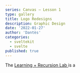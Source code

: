 ```yaml
---
series: Canvas — Lesson 1
type: gallery
title: Logo Redesigns
description: Graphic Design
date: '2022-01-27'
author: 'Dantès'
categories:
  - sveltekit
  - svelte
published: true
---
```


<script>

  import Gallery from '$lib/components/Gallery.svelte'

  let images = [
    { url: 'rd-01', caption: '' },
    { url: 'rd-02', caption: '' },
    { url: 'rd-03', caption: '' },
    { url: 'rd-04', caption: '' },
    { url: 'rd-05', caption: '' },
    { url: 'rd-06', caption: '' },
    { url: 'rd-07', caption: '' },
    { url: 'rd-08', caption: '' },
    { url: 'rd-09', caption: '' },
    { url: 'rd-10', caption: '' },
    { url: 'rd-11', caption: '' },
    { url: 'rd-12', caption: '' },
    { url: 'rd-13', caption: '' },
    { url: 'rd-14', caption: '' },
    { url: 'rd-15', caption: '' },
    { url: 'rd-16', caption: '' },
    { url: 'rd-17', caption: '' },
    { url: 'rd-18', caption: '' },
    { url: 'rd-19', caption: '' },
  ]

</script>

The <a href = ''> Learning + Recursion Lab </a> is a


<Gallery images = {images} />